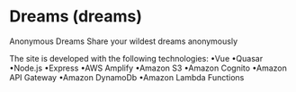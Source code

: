 # Dreams (dreams)

Anonymous Dreams
Share your wildest dreams anonymously

The site is developed with the following technologies:
•Vue
•Quasar
•Node.js
•Express
•AWS Amplify
•Amazon S3
•Amazon Cognito
•Amazon API Gateway
•Amazon DynamoDb
•Amazon Lambda Functions


